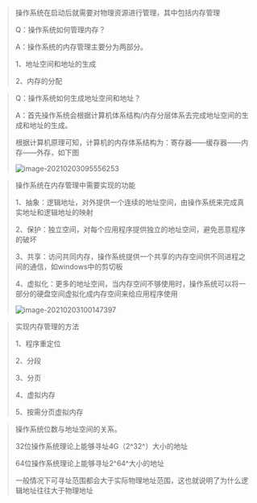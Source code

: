 > 操作系统在启动后就需要对物理资源进行管理，其中包括内存管理
>
> Q：操作系统如何管理内存？
>
> A：操作系统的内存管理主要分为两部分。
>
> 1、地址空间和地址的生成
>
> 2、内存的分配

> Q：操作系统如何生成地址空间和地址？
>
> A：首先操作系统会根据计算机体系结构/内存分层体系去完成地址空间的生成和地址的生成。
>
> 根据计算机原理可知，计算机的内存体系结构为：寄存器——缓存器——内存——外存，如下图
>
> ![image-20210203095556253](C:\Users\zhang\AppData\Roaming\Typora\typora-user-images\image-20210203095556253.png)

> 操作系统在内存管理中需要实现的功能
>
> 1、抽象：逻辑地址，对外提供一个连续的地址空间，由操作系统来完成真实地址和逻辑地址的映射
>
> 2、保护：独立空间，对每个应用程序提供独立的地址空间，避免恶意程序的破坏
>
> 3、共享：访问共同内存，操作系统提供一个共享的内存空间供不同进程之间的通信，如windows中的剪切板
>
> 4、虚拟化：更多的地址空间，当内存空间不够使用时，操作系统可以将一部分的硬盘空间虚拟化成内存空间来给应用程序使用
>
> ![image-20210203100147397](C:\Users\zhang\AppData\Roaming\Typora\typora-user-images\image-20210203100147397.png)

> 实现内存管理的方法
>
> 1、程序重定位
>
> 2、分段
>
> 3、分页
>
> 4、虚拟内存
>
> 5、按需分页虚拟内存

> 操作系统位数与地址空间的关系。
>
> 32位操作系统理论上能够寻址4G（2^32^）大小的地址
>
> 64位操作系统理论上能够寻址2^64^大小的地址
>
> 一般情况下可寻址范围都会大于实际物理地址范围，这也就说明了为什么逻辑地址往往大于物理地址